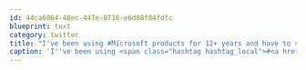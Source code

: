 ```yaml
---
id: 44ca6064-48ec-447e-8716-e6d08f04fdfc
blueprint: text
category: twitter
title: "I've been using #Microsoft products for 12+ years and have to say installing Team Foundation Server is the most impossible task ever."
caption: 'I''ve been using <span class="hashtag hashtag_local">#<a href="http://tweettemp.darylchymko.ca/?tag=microsoft">Microsoft</a> products for 12+ years and have to say installing Team Foundation Server is the most impossible task ever.'
---
```


